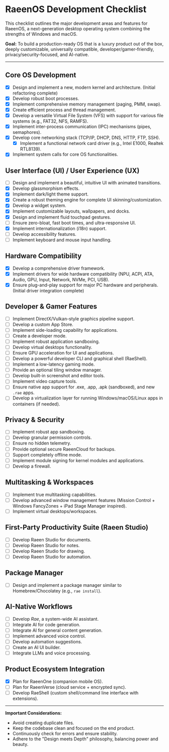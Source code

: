 # RaeenOS Development Checklist

This checklist outlines the major development areas and features for RaeenOS, a next-generation desktop operating system combining the strengths of Windows and macOS.

**Goal:** To build a production-ready OS that is a luxury product out of the box, deeply customizable, universally compatible, developer/gamer-friendly, privacy/security-focused, and AI-native.

---

## Core OS Development
- [x] Design and implement a new, modern kernel and architecture. (Initial refactoring complete)
- [x] Develop robust boot processes.
- [x] Implement comprehensive memory management (paging, PMM, swap).
- [x] Create efficient process and thread management.
- [x] Develop a versatile Virtual File System (VFS) with support for various file systems (e.g., FAT32, NFS, RAMFS).
- [x] Implement inter-process communication (IPC) mechanisms (pipes, semaphores).
- [x] Develop core networking stack (TCP/IP, DHCP, DNS, HTTP, FTP, SSH).
  - [x] Implement a functional network card driver (e.g., Intel E1000, Realtek RTL8139).
- [x] Implement system calls for core OS functionalities.

## User Interface (UI) / User Experience (UX)
- [ ] Design and implement a beautiful, intuitive UI with animated transitions.
- [x] Develop glassmorphism effects.
- [x] Implement dark/light theme support.
- [x] Create a robust theming engine for complete UI skinning/customization.
- [x] Develop a widget system.
- [x] Implement customizable layouts, wallpapers, and docks.
- [x] Design and implement fluid touchpad gestures.
- [ ] Ensure zero-bloat, fast boot times, and ultra-responsive UI.
- [x] Implement internationalization (i18n) support.
- [ ] Develop accessibility features.
- [ ] Implement keyboard and mouse input handling.

## Hardware Compatibility
- [x] Develop a comprehensive driver framework.
- [x] Implement drivers for wide hardware compatibility (NPU, ACPI, ATA, Audio, GPU, Input, Network, NVMe, PCI, USB).
- [x] Ensure plug-and-play support for major PC hardware and peripherals. (Initial driver integration complete)

## Developer & Gamer Features
- [ ] Implement DirectX/Vulkan-style graphics pipeline support.
- [ ] Develop a custom App Store.
- [ ] Implement side-loading capability for applications.
- [ ] Create a developer mode.
- [ ] Implement robust application sandboxing.
- [ ] Develop virtual desktops functionality.
- [ ] Ensure GPU acceleration for UI and applications.
- [ ] Develop a powerful developer CLI and graphical shell (RaeShell).
- [ ] Implement a low-latency gaming mode.
- [ ] Provide an optional tiling window manager.
- [ ] Develop built-in screenshot and editor tools.
- [ ] Implement video capture tools.
- [ ] Ensure native app support for .exe, .app, .apk (sandboxed), and new `.rae` apps.
- [ ] Develop a virtualization layer for running Windows/macOS/Linux apps in containers (if needed).

## Privacy & Security
- [ ] Implement robust app sandboxing.
- [ ] Develop granular permission controls.
- [ ] Ensure no hidden telemetry.
- [ ] Provide optional secure RaeenCloud for backups.
- [ ] Support completely offline mode.
- [ ] Implement module signing for kernel modules and applications.
- [ ] Develop a firewall.

## Multitasking & Workspaces
- [ ] Implement true multitasking capabilities.
- [ ] Develop advanced window management features (Mission Control + Windows FancyZones + iPad Stage Manager inspired).
- [ ] Implement virtual desktops/workspaces.

## First-Party Productivity Suite (Raeen Studio)
- [ ] Develop Raeen Studio for documents.
- [ ] Develop Raeen Studio for notes.
- [ ] Develop Raeen Studio for drawing.
- [ ] Develop Raeen Studio for automation.

## Package Manager
- [ ] Design and implement a package manager similar to Homebrew/Chocolatey (e.g., `rae install`).

## AI-Native Workflows
- [ ] Develop *Rae*, a system-wide AI assistant.
- [ ] Integrate AI for code generation.
- [ ] Integrate AI for general content generation.
- [ ] Implement advanced voice control.
- [ ] Develop automation suggestions.
- [ ] Create an AI UI builder.
- [ ] Integrate LLMs and voice processing.

## Product Ecosystem Integration
- [x] Plan for RaeenOne (companion mobile OS).
- [ ] Plan for RaeenVerse (cloud service + encrypted sync).
- [ ] Develop RaeShell (custom shell/command line interface with extensions).

---

**Important Considerations:**
- Avoid creating duplicate files.
- Keep the codebase clean and focused on the end product.
- Continuously check for errors and ensure stability.
- Adhere to the "Design meets Depth" philosophy, balancing power and beauty.
